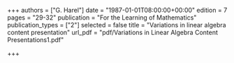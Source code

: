 +++
authors = ["G. Harel"]
date = "1987-01-01T08:00:00+00:00"
edition = 7
pages = "29-32"
publication = "For the Learning of Mathematics"
publication_types = ["2"]
selected = false
title = "Variations in linear algebra content presentation"
url_pdf = "pdf/Variations in Linear Algebra Content Presentations1.pdf"

+++
